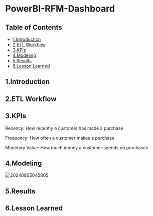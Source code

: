 # PowerBI-RFM-Dashboard
## Table of Contents
+ [1.Introduction](#1.Introduction)
+ [2.ETL Workflow](#2.ETL-Workflow)
+ [3.KPIs](#3.KPIs)
+ [4.Modeling](#4.Modeling)
+ [5.Results](#5.Results)
+ [6.Lesson Learned](#6.Lesson-Learned)
## 1.Introduction
## 2.ETL Workflow
## 3.KPIs
Recency: How recently a customer has made a purchase

Frequency: How often a customer makes a purchase

Monetary Value: How much money a customer spends on purchases
## 4.Modeling 
![20240805045805](https://github.com/user-attachments/assets/e1478b26-22b0-4c70-bf2a-afc59eca0cd3)
## 5.Results
## 6.Lesson Learned

